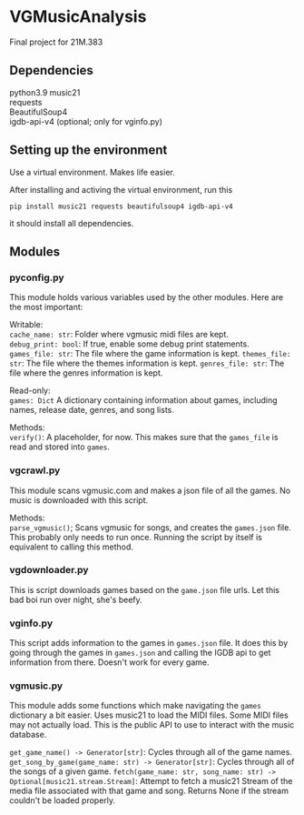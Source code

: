 # VGMusicAnalysis
Final project for 21M.383

## Dependencies 
python3.9
music21  
requests  
BeautifulSoup4  
igdb-api-v4 (optional; only for vginfo.py)

## Setting up the environment
Use a virtual environment. Makes life easier. 

After installing and activing the virtual environment,
run this

`pip install music21 requests beautifulsoup4 igdb-api-v4`

it should install all dependencies. 

## Modules

### pyconfig.py

This module holds various variables used by the other modules. Here are the most important:

Writable:  
`cache_name: str`: Folder where vgmusic midi files are kept.  
`debug_print: bool`: If true, enable some debug print statements. 
`games_file: str`: The file where the game information is kept.
`themes_file: str`: The file where the themes information is kept.
`genres_file: str`: The file where the genres information is kept. 

Read-only:  
`games: Dict` A dictionary containing information about games, including names, release date, genres, and song lists.

Methods:  
`verify()`: A placeholder, for now. This makes sure that the `games_file` is read and stored into `games`. 

### vgcrawl.py

This module scans vgmusic.com and makes a json file of all the games. No music is downloaded with this script. 

Methods:  
`parse_vgmusic()`; Scans vgmusic for songs, and creates the `games.json` file. This probably only needs to run once. Running the script by itself is equivalent to calling this method. 

### vgdownloader.py

This is script downloads games based on the `game.json` file urls. Let this bad boi run over night, she's beefy. 

### vginfo.py

This script adds information to the games in `games.json` file. It does this by going through the games in `games.json` and calling the IGDB api to get information from there. Doesn't work for every game. 

### vgmusic.py

This module adds some functions which make navigating the `games` dictionary a bit easier. Uses music21 to load the MIDI files. Some MIDI files may not actually load. This is the public API to use to interact with the music database. 

`get_game_name() -> Generator[str]`: Cycles through all of the game names.
`get_song_by_game(game_name: str) -> Generator[str]`: Cycles through all of the songs of a given game.
`fetch(game_name: str, song_name: str) -> Optional[music21.stream.Stream]`: Attempt to fetch a music21 Stream of the media file associated with that game and song. Returns None if the stream couldn't be loaded properly. 
